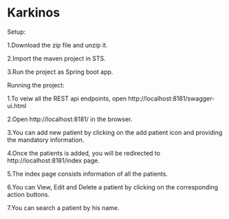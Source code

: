 # Karkinos

Setup:

1.Download the zip file and unzip it.

2.Import the maven project in STS.

3.Run the project as Spring boot app.


Running the project:

1.To veiw all the REST api endpoints, open http://localhost:8181/swagger-ui.html

2.Open http://localhost:8181/ in the browser.

3.You can add new patient by clicking on the add patient icon and providing the mandatory information.

4.Once the patients is added, you will be redirected to http://localhost:8181/index page.

5.The index page consists information of all the patients.

6.You can View, Edit and Delete a patient by clicking on the corresponding action buttons.

7.You can search a patient by his name.


